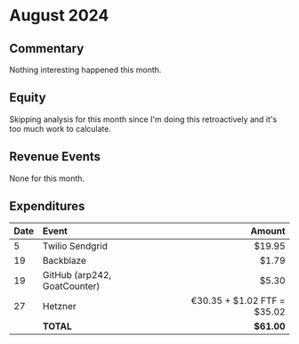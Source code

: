 # August 2024

## Commentary

Nothing interesting happened this month.

## Equity

Skipping analysis for this month since I'm doing this retroactively and it's too
much work to calculate.

## Revenue Events

None for this month.

## Expenditures

| **Date** | **Event**                    |                  **Amount** |
| :------- | :--------------------------- | --------------------------: |
| 5        | Twilio Sendgrid              |                      $19.95 |
| 19       | Backblaze                    |                       $1.79 |
| 19       | GitHub (arp242, GoatCounter) |                       $5.30 |
| 27       | Hetzner                      | €30.35 + $1.02 FTF = $35.02 |
|          | **TOTAL**                    |                  **$61.00** |
